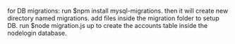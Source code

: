 for DB migrations:
run $npm install mysql-migrations.
then it will create new directory named migrations.
add files inside the migration folder to setup DB.
run $node migration.js up to create the accounts table inside the nodelogin database.
